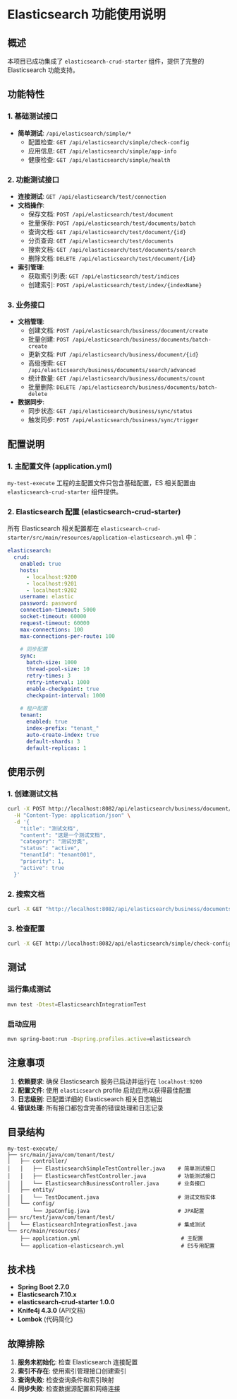 # Elasticsearch 功能使用说明

## 概述

本项目已成功集成了 `elasticsearch-crud-starter` 组件，提供了完整的 Elasticsearch 功能支持。

## 功能特性

### 1. 基础测试接口
- **简单测试**: `/api/elasticsearch/simple/*`
  - 配置检查: `GET /api/elasticsearch/simple/check-config`
  - 应用信息: `GET /api/elasticsearch/simple/app-info`
  - 健康检查: `GET /api/elasticsearch/simple/health`

### 2. 功能测试接口
- **连接测试**: `GET /api/elasticsearch/test/connection`
- **文档操作**: 
  - 保存文档: `POST /api/elasticsearch/test/document`
  - 批量保存: `POST /api/elasticsearch/test/documents/batch`
  - 查询文档: `GET /api/elasticsearch/test/document/{id}`
  - 分页查询: `GET /api/elasticsearch/test/documents`
  - 搜索文档: `GET /api/elasticsearch/test/documents/search`
  - 删除文档: `DELETE /api/elasticsearch/test/document/{id}`
- **索引管理**:
  - 获取索引列表: `GET /api/elasticsearch/test/indices`
  - 创建索引: `POST /api/elasticsearch/test/index/{indexName}`

### 3. 业务接口
- **文档管理**:
  - 创建文档: `POST /api/elasticsearch/business/document/create`
  - 批量创建: `POST /api/elasticsearch/business/documents/batch-create`
  - 更新文档: `PUT /api/elasticsearch/business/document/{id}`
  - 高级搜索: `GET /api/elasticsearch/business/documents/search/advanced`
  - 统计数量: `GET /api/elasticsearch/business/documents/count`
  - 批量删除: `DELETE /api/elasticsearch/business/documents/batch-delete`
- **数据同步**:
  - 同步状态: `GET /api/elasticsearch/business/sync/status`
  - 触发同步: `POST /api/elasticsearch/business/sync/trigger`

## 配置说明

### 1. 主配置文件 (application.yml)
`my-test-execute` 工程的主配置文件只包含基础配置，ES 相关配置由 `elasticsearch-crud-starter` 组件提供。

### 2. Elasticsearch 配置 (elasticsearch-crud-starter)
所有 Elasticsearch 相关配置都在 `elasticsearch-crud-starter/src/main/resources/application-elasticsearch.yml` 中：

```yaml
elasticsearch:
  crud:
    enabled: true
    hosts:
      - localhost:9200
      - localhost:9201
      - localhost:9202
    username: elastic
    password: password
    connection-timeout: 5000
    socket-timeout: 60000
    request-timeout: 60000
    max-connections: 100
    max-connections-per-route: 100
    
    # 同步配置
    sync:
      batch-size: 1000
      thread-pool-size: 10
      retry-times: 3
      retry-interval: 1000
      enable-checkpoint: true
      checkpoint-interval: 1000
    
    # 租户配置
    tenant:
      enabled: true
      index-prefix: "tenant_"
      auto-create-index: true
      default-shards: 3
      default-replicas: 1
```

## 使用示例

### 1. 创建测试文档
```bash
curl -X POST http://localhost:8082/api/elasticsearch/business/document/create \
  -H "Content-Type: application/json" \
  -d '{
    "title": "测试文档",
    "content": "这是一个测试文档",
    "category": "测试分类",
    "status": "active",
    "tenantId": "tenant001",
    "priority": 1,
    "active": true
  }'
```

### 2. 搜索文档
```bash
curl -X GET "http://localhost:8082/api/elasticsearch/business/documents/search/advanced?title=测试&category=测试分类&page=0&size=10"
```

### 3. 检查配置
```bash
curl -X GET http://localhost:8082/api/elasticsearch/simple/check-config
```

## 测试

### 运行集成测试
```bash
mvn test -Dtest=ElasticsearchIntegrationTest
```

### 启动应用
```bash
mvn spring-boot:run -Dspring.profiles.active=elasticsearch
```

## 注意事项

1. **依赖要求**: 确保 Elasticsearch 服务已启动并运行在 `localhost:9200`
2. **配置文件**: 使用 `elasticsearch` profile 启动应用以获得最佳配置
3. **日志级别**: 已配置详细的 Elasticsearch 相关日志输出
4. **错误处理**: 所有接口都包含完善的错误处理和日志记录

## 目录结构

```
my-test-execute/
├── src/main/java/com/tenant/test/
│   ├── controller/
│   │   ├── ElasticsearchSimpleTestController.java    # 简单测试接口
│   │   ├── ElasticsearchTestController.java          # 功能测试接口
│   │   └── ElasticsearchBusinessController.java      # 业务接口
│   ├── entity/
│   │   └── TestDocument.java                         # 测试文档实体
│   └── config/
│       └── JpaConfig.java                            # JPA配置
├── src/test/java/com/tenant/test/
│   └── ElasticsearchIntegrationTest.java             # 集成测试
└── src/main/resources/
    ├── application.yml                                # 主配置
    └── application-elasticsearch.yml                  # ES专用配置
```

## 技术栈

- **Spring Boot 2.7.0**
- **Elasticsearch 7.10.x**
- **elasticsearch-crud-starter 1.0.0**
- **Knife4j 4.3.0** (API文档)
- **Lombok** (代码简化)

## 故障排除

1. **服务未初始化**: 检查 Elasticsearch 连接配置
2. **索引不存在**: 使用索引管理接口创建索引
3. **查询失败**: 检查查询条件和索引映射
4. **同步失败**: 检查数据源配置和网络连接 
